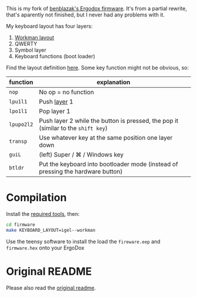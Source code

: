 This is my fork of [benblazak's Ergodox firmware](https://github.com/benblazak/ergodox-firmware).
It's from a partial rewrite, that's aparently not finished, but I never had any problems with it.

My keyboard layout has four layers:

1. [Workman layout](http://www.workmanlayout.com/blog/)
2. QWERTY
3. Symbol layer
4. Keyboard functions (boot loader)

Find the layout definition
[here](https://github.com/iGEL/ergodox-firmware/blob/master/firmware/keyboard/ergodox/layout/workman--igel.c#L63-L157).
Some key function might not be obvious, so:

function   | explanation
-----------|------------
`nop`      | No op = no function
`lpu1l1`   | Push [layer](https://github.com/benblazak/ergodox-firmware#about-this-project-more-technical) 1
`lpo1l1`   | Pop layer 1
`lpupo2l2` | Push layer 2 while the button is pressed, the pop it (similar to the `shift key`)
`transp`   | Use whatever key at the same position one layer down
`guiL`     | (left) Super / ⌘ / Windows key
`btldr`    | Put the keyboard into bootloader mode (instead of pressing the hardware button)

# Compilation

Install the [required tools](http://pjrc.com/teensy/gcc.html), then:

```sh
cd firmware
make KEYBOARD_LAYOUT=igel--workman
```

Use the teensy software to install the load the `fireware.eep` and `firmware.hex` onto your ErgoDox

# Original README

Please also read the [original readme](original-readme.md).
